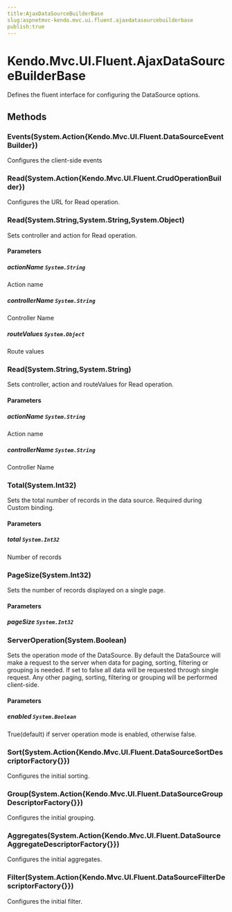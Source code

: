 ```yaml
---
title:AjaxDataSourceBuilderBase
slug:aspnetmvc-kendo.mvc.ui.fluent.ajaxdatasourcebuilderbase
publish:true
---
```


# Kendo.Mvc.UI.Fluent.AjaxDataSourceBuilderBase

Defines the fluent interface for configuring the DataSource options.

## Methods

### Events(System.Action{Kendo.Mvc.UI.Fluent.DataSourceEventBuilder})
Configures the client-side events

### Read(System.Action{Kendo.Mvc.UI.Fluent.CrudOperationBuilder})
Configures the URL for Read operation.

### Read(System.String,System.String,System.Object)
Sets controller and action for Read operation.

#### Parameters

##### actionName `System.String`
Action name

##### controllerName `System.String`
Controller Name

##### routeValues `System.Object`
Route values

### Read(System.String,System.String)
Sets controller, action and routeValues for Read operation.

#### Parameters

##### actionName `System.String`
Action name

##### controllerName `System.String`
Controller Name

### Total(System.Int32)
Sets the total number of records in the data source. Required during Custom binding.

#### Parameters

##### total `System.Int32`
Number of records

### PageSize(System.Int32)
Sets the number of records displayed on a single page.

#### Parameters

##### pageSize `System.Int32`

### ServerOperation(System.Boolean)
Sets the operation mode of the DataSource.
            By default the DataSource will make a request to the server when data for paging, sorting,
            filtering or grouping is needed. If set to false all data will be requested through single request.
            Any other paging, sorting, filtering or grouping will be performed client-side.

#### Parameters

##### enabled `System.Boolean`
True(default) if server operation mode is enabled, otherwise false.

### Sort(System.Action{Kendo.Mvc.UI.Fluent.DataSourceSortDescriptorFactory{}})
Configures the initial sorting.

### Group(System.Action{Kendo.Mvc.UI.Fluent.DataSourceGroupDescriptorFactory{}})
Configures the initial grouping.

### Aggregates(System.Action{Kendo.Mvc.UI.Fluent.DataSourceAggregateDescriptorFactory{}})
Configures the initial aggregates.

### Filter(System.Action{Kendo.Mvc.UI.Fluent.DataSourceFilterDescriptorFactory{}})
Configures the initial filter.